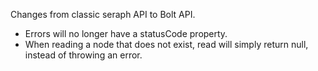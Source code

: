 Changes from classic seraph API to Bolt API.

* Errors will no longer have a statusCode property.
* When reading a node that does not exist, read will simply return null, instead of throwing an error.
